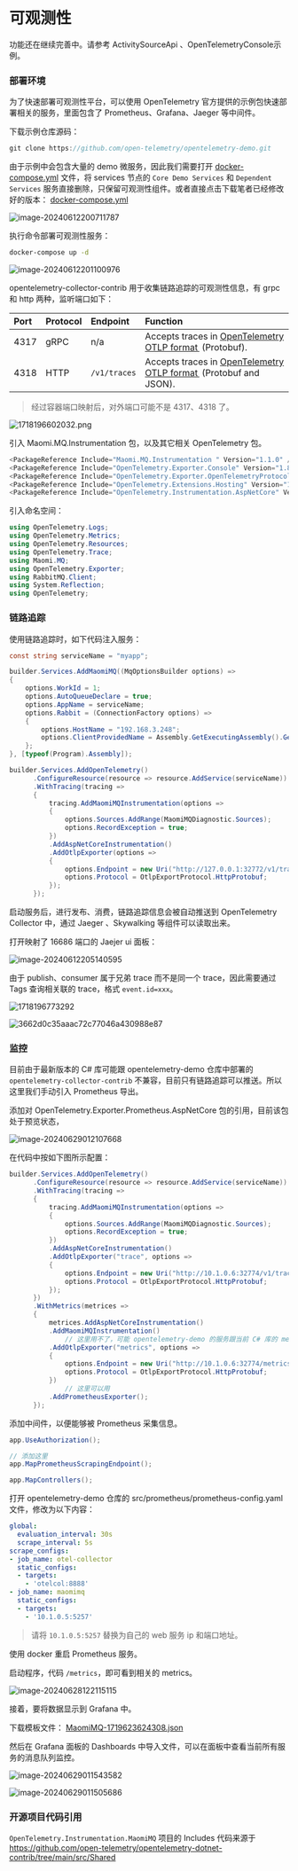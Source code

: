 # 可观测性

功能还在继续完善中。请参考 ActivitySourceApi 、OpenTelemetryConsole示例。



### 部署环境

为了快速部署可观测性平台，可以使用 OpenTelemetry 官方提供的示例包快速部署相关的服务，里面包含了 Prometheus、Grafana、Jaeger 等中间件。



下载示例仓库源码：

```csharp
git clone https://github.com/open-telemetry/opentelemetry-demo.git
```



由于示例中会包含大量的 demo 微服务，因此我们需要打开 [docker-compose.yml](https://github.com/open-telemetry/opentelemetry-demo/blob/main/docker-compose.yml) 文件，将 services 节点的 `Core Demo Services` 和 `Dependent Services` 服务直接删除，只保留可观测性组件。或者直接点击下载笔者已经修改好的版本： [docker-compose.yml](opentelemetry/docker-compose.yml) 



![image-20240612200711787](images/image-20240612200711787.png)





执行命令部署可观测性服务：

```bash
docker-compose up -d
```

![image-20240612201100976](images/image-20240612201100976.png)



opentelemetry-collector-contrib 用于收集链路追踪的可观测性信息，有 grpc 和  http 两种，监听端口如下：

| Port | Protocol | Endpoint     | Function                                                     |
| :--- | :------- | :----------- | :----------------------------------------------------------- |
| 4317 | gRPC     | n/a          | Accepts traces in [OpenTelemetry OTLP format ](https://github.com/open-telemetry/opentelemetry-proto/blob/main/docs/specification.md) (Protobuf). |
| 4318 | HTTP     | `/v1/traces` | Accepts traces in [OpenTelemetry OTLP format ](https://github.com/open-telemetry/opentelemetry-proto/blob/main/docs/specification.md) (Protobuf and JSON). |

> 经过容器端口映射后，对外端口可能不是 4317、4318 了。

![1718196602032.png](images/1718196602032.png)



引入 Maomi.MQ.Instrumentation 包，以及其它相关 OpenTelemetry 包。

```csharp
<PackageReference Include="Maomi.MQ.Instrumentation " Version="1.1.0" />
<PackageReference Include="OpenTelemetry.Exporter.Console" Version="1.8.1" />
<PackageReference Include="OpenTelemetry.Exporter.OpenTelemetryProtocol" Version="1.8.1" />
<PackageReference Include="OpenTelemetry.Extensions.Hosting" Version="1.8.1" />
<PackageReference Include="OpenTelemetry.Instrumentation.AspNetCore" Version="1.8.1" />
```



引入命名空间：

```csharp
using OpenTelemetry.Logs;
using OpenTelemetry.Metrics;
using OpenTelemetry.Resources;
using OpenTelemetry.Trace;
using Maomi.MQ;
using OpenTelemetry.Exporter;
using RabbitMQ.Client;
using System.Reflection;
using OpenTelemetry;
```



### 链路追踪



使用链路追踪时，如下代码注入服务：

```csharp
const string serviceName = "myapp";

builder.Services.AddMaomiMQ((MqOptionsBuilder options) =>
{
	options.WorkId = 1;
	options.AutoQueueDeclare = true;
	options.AppName = serviceName;
	options.Rabbit = (ConnectionFactory options) =>
	{
		options.HostName = "192.168.3.248";
		options.ClientProvidedName = Assembly.GetExecutingAssembly().GetName().Name;
	};
}, [typeof(Program).Assembly]);

builder.Services.AddOpenTelemetry()
	  .ConfigureResource(resource => resource.AddService(serviceName))
	  .WithTracing(tracing =>
	  {
		  tracing.AddMaomiMQInstrumentation(options =>
		  {
              options.Sources.AddRange(MaomiMQDiagnostic.Sources);
			  options.RecordException = true;
		  })
		  .AddAspNetCoreInstrumentation()
		  .AddOtlpExporter(options =>
		  {
			  options.Endpoint = new Uri("http://127.0.0.1:32772/v1/traces");
			  options.Protocol = OtlpExportProtocol.HttpProtobuf;
		  });
	  });
```



启动服务后，进行发布、消费，链路追踪信息会被自动推送到 OpenTelemetry Collector 中，通过 Jaeger 、Skywalking 等组件可以读取出来。



打开映射了 16686 端口的 Jaejer ui 面板：

![image-20240612205140595](images/image-20240612205140595.png)



由于 publish、consumer 属于兄弟 trace 而不是同一个 trace，因此需要通过 Tags 查询相关联的 trace，格式 `event.id=xxx`。

![1718196773292](images/1718196773292.jpg)

![3662d0c35aaac72c77046a430988e87](images/3662d0c35aaac72c77046a430988e87.png)



### 监控

目前由于最新版本的 C# 库可能跟 opentelemetry-demo 仓库中部署的 `opentelemetry-collector-contrib` 不兼容，目前只有链路追踪可以推送。所以这里我们手动引入 Prometheus 导出。

添加对 OpenTelemetry.Exporter.Prometheus.AspNetCore 包的引用，目前该包处于预览状态，

![image-20240629012107668](./images/image-20240629012107668.png)



在代码中按如下图所示配置：

```csharp
builder.Services.AddOpenTelemetry()
	  .ConfigureResource(resource => resource.AddService(serviceName))
	  .WithTracing(tracing =>
	  {
		  tracing.AddMaomiMQInstrumentation(options =>
		  {
			  options.Sources.AddRange(MaomiMQDiagnostic.Sources);
			  options.RecordException = true;
		  })
		  .AddAspNetCoreInstrumentation()
		  .AddOtlpExporter("trace", options =>
		  {
			  options.Endpoint = new Uri("http://10.1.0.6:32774/v1/traces");
			  options.Protocol = OtlpExportProtocol.HttpProtobuf;
		  });
	  })
	  .WithMetrics(metrices =>
	  {
		  metrices.AddAspNetCoreInstrumentation()
		  .AddMaomiMQInstrumentation()
              // 这里用不了，可能 opentelemetry-demo 的服务跟当前 C# 库的 metrics 协议不兼容
		  .AddOtlpExporter("metrics", options =>
		  {
			  options.Endpoint = new Uri("http://10.1.0.6:32774/metrics");
			  options.Protocol = OtlpExportProtocol.HttpProtobuf;
		  })
              // 这里可以用
		  .AddPrometheusExporter();
	  });
```



添加中间件，以便能够被 Prometheus 采集信息。

```csharp
app.UseAuthorization();

// 添加这里
app.MapPrometheusScrapingEndpoint();

app.MapControllers();
```



打开 opentelemetry-demo 仓库的 src/prometheus/prometheus-config.yaml 文件，修改为以下内容：

```yaml
global:
  evaluation_interval: 30s
  scrape_interval: 5s
scrape_configs:
- job_name: otel-collector
  static_configs:
  - targets:
    - 'otelcol:8888'
- job_name: maomimq
  static_configs:
  - targets:
    - '10.1.0.5:5257'
```

> 请将 `10.1.0.5:5257` 替换为自己的 web 服务 ip 和端口地址。



使用 docker 重启 Prometheus 服务。



启动程序，代码 `/metrics`，即可看到相关的 metrics。

![image-20240628122115115](./images/image-20240628122115115.png)



接着，要将数据显示到 Grafana 中。

下载模板文件： [MaomiMQ-1719623624308.json](opentelemetry\MaomiMQ-1719623624308.json) 

然后在 Grafana 面板的 Dashboards 中导入文件，可以在面板中查看当前所有服务的消息队列监控。



![image-20240629011543582](./images/image-20240629011543582.png)

![image-20240629011505686](./images/image-20240629011505686.png)



### 开源项目代码引用

`OpenTelemetry.Instrumentation.MaomiMQ` 项目的 Includes 代码来源于 https://github.com/open-telemetry/opentelemetry-dotnet-contrib/tree/main/src/Shared

